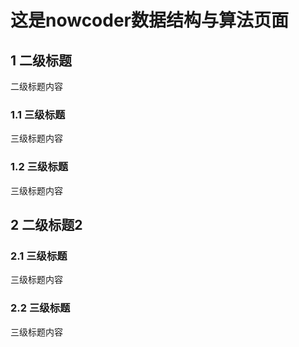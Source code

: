 # 这是nowcoder数据结构与算法页面

## 1 二级标题
二级标题内容
### 1.1 三级标题
三级标题内容
### 1.2 三级标题
三级标题内容

## 2 二级标题2
### 2.1 三级标题
三级标题内容
### 2.2 三级标题
三级标题内容